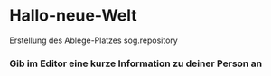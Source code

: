 # Hallo-neue-Welt
Erstellung des Ablege-Platzes sog.repository
### Gib im Editor eine kurze Information zu deiner Person an

